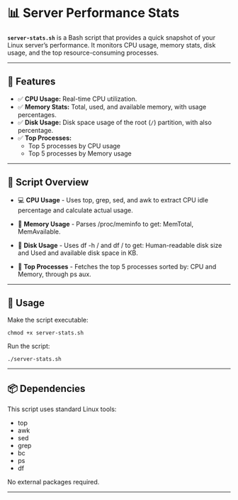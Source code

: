 # 📊 Server Performance Stats

**`server-stats.sh`** is a Bash script that provides a quick snapshot of your Linux server’s performance. It monitors CPU usage, memory stats, disk usage, and the top resource-consuming processes.

---

## 🔧 Features

- ✅ **CPU Usage:** Real-time CPU utilization.
- ✅ **Memory Stats:** Total, used, and available memory, with usage percentages.
- ✅ **Disk Usage:** Disk space usage of the root (`/`) partition, with also percentage.
- ✅ **Top Processes:**
  - Top 5 processes by CPU usage
  - Top 5 processes by Memory usage

---

## 📁 Script Overview

- 💻 **CPU Usage** - Uses top, grep, sed, and awk to extract CPU idle percentage and calculate actual usage.

- 🧠 **Memory Usage** - Parses /proc/meminfo to get: MemTotal, MemAvailable.

- 💾 **Disk Usage** - Uses df -h / and df / to get:  Human-readable disk size and Used and available disk space in KB.

- 📌 **Top Processes** - Fetches the top 5 processes sorted by: CPU and Memory, through ps aux.

---

## 🚀 Usage

Make the script executable:

```
chmod +x server-stats.sh
```

Run the script:
```
./server-stats.sh
```

---

## 📦 Dependencies
This script uses standard Linux tools:
- top
- awk
- sed
- grep
- bc
- ps
- df

No external packages required.

---
